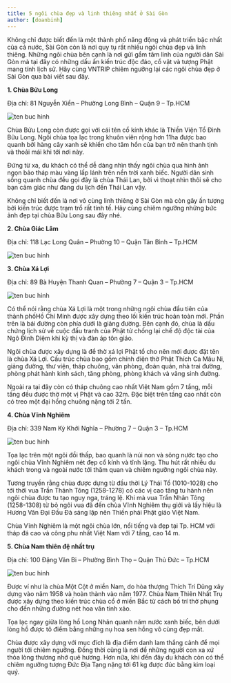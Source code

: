 ```yaml
---
title: 5 ngôi chùa đẹp và linh thiêng nhất ở Sài Gòn
author: [doanbinh]
---
```


Không chỉ được biết đến là một thành phố năng động và phát triển bậc nhất của cả nước, Sài Gòn còn là nơi quy tụ rất nhiều ngôi chùa đẹp và linh thiêng. Những ngôi chùa bên cạnh là nơi gửi gắm tâm linh của người dân Sài Gòn mà tại đây có những dấu ấn kiến trúc độc đáo, cổ vật và tượng Phật mang tính lịch sử. Hãy cùng VNTRIP chiêm ngưỡng lại các ngôi chùa đẹp ở Sài Gòn qua bài viết sau đây.

**1. Chùa Bửu Long**

Địa chỉ: 81 Nguyễn Xiển – Phường Long Bình – Quận 9 – Tp.HCM

![ten buc hinh](https://www.vntrip.vn/cam-nang/wp-content/uploads/2017/10/hinh-anh-chua-buu-long-mot-ngoi-chua-dep-o-sai-gon.png "ten buc hinh")

Chùa Bửu Long còn được gọi với cái tên cổ kính khác là Thiền Viện Tổ Đình Bửu Long. Ngôi chùa tọa lạc trong khuôn viên rộng hơn 11ha được bao quanh bởi hàng cây xanh sẽ khiến cho tâm hồn của bạn trở nên thanh tịnh và thoải mái khi tới nơi này.

Đứng từ xa, du khách có thể dễ dàng nhìn thấy ngôi chùa qua hình ảnh ngọn bảo tháp màu vàng lấp lánh trên nền trời xanh biếc. Người dân sinh sống quanh chùa đều gọi đây là chùa Thái Lan, bởi vì thoạt nhìn thôi sẽ cho bạn cảm giác như đang du lịch đến Thái Lan vậy.

Không chỉ biết đến là nơi vô cùng linh thiêng ở Sài Gòn mà còn gây ấn tượng bởi kiến trúc được trạm trổ rất tinh tế. Hãy cùng chiêm ngưỡng những bức ảnh đẹp tại chùa Bửu Long sau đây nhé.

**2. Chùa Giác Lâm**

Địa chỉ: 118 Lạc Long Quân – Phường 10 – Quận Tân Bình – Tp.HCM

![ten buc hinh](https://www.vntrip.vn/cam-nang/wp-content/uploads/2017/10/hinh-anh-cong-chua-giac-lam.png "ten buc hinh")

**3. Chùa Xá Lợi**

Địa chỉ: 89 Bà Huyện Thanh Quan – Phường 7 – Quận 3 – Tp.HCM

![ten buc hinh](https://www.vntrip.vn/cam-nang/wp-content/uploads/2017/10/Bao-thap-xa-loi-tai-chua-Giac-Lam.jpg "ten buc hinh")

Có thể nói rằng chùa Xá Lợi là một trong những ngôi chùa đầu tiên của thành phốHồ Chí Minh được xây dựng theo lối kiến trúc hoàn toàn mới. Phần trên là bái đường còn phía dưới là giảng đường. Bên cạnh đó, chùa là dấu chứng lịch sử về cuộc đấu tranh của Phật tử chống lại chế độ độc tài của Ngô Đình Diệm khi kỳ thị và đàn áp tôn giáo.

Ngôi chùa được xây dựng là để thờ xá lợi Phật tổ cho nên mới được đặt tên là chùa Xá Lợi. Cấu trúc chùa bao gồm chính điện thờ Phật Thích Ca Mâu Ni, giảng đường, thư viện, tháp chuông, văn phòng, đoàn quán, nhà trai đường, phòng phát hành kinh sách, tăng phòng, phòng khách và vãng sinh đường.

Ngoài ra tại đây còn có tháp chuông cao nhất Việt Nam gồm 7 tầng, mỗi tầng đều được thờ một vị Phật và cao 32m. Đặc biệt trên tầng cao nhất còn có treo một đại hồng chuông nặng tới 2 tấn.

**4. Chùa Vĩnh Nghiêm**

Địa chỉ: 339 Nam Kỳ Khởi Nghĩa – Phường 7 – Quận 3 – Tp.HCM

![ten buc hinh](https://www.vntrip.vn/cam-nang/wp-content/uploads/2017/10/hinh-anh-cong-chua-vinh-nghiem.png "ten buc hinh")

Tọa lạc trên một ngôi đồi thấp, bao quanh là núi non và sông nước tạo cho ngôi chùa Vĩnh Nghiêm nét đẹp cổ kính và tĩnh lặng. Thu hút rất nhiều du khách trong và ngoài nước tới thăm quan và chiêm ngưỡng ngôi chùa này.

Tương truyền rằng chùa được dựng từ đầu thời Lý Thái Tổ (1010-1028) cho tới thời vua Trần Thánh Tông (1258-1278) có các vị cao tăng tu hành nên ngôi chùa được tu tạo nguy nga, tráng lệ. Khi mà vua Trần Nhân Tông (1258-1308) từ bỏ ngôi vua đã đến chùa Vĩnh Nghiêm thụ giới và lấy hiệu là Hương Vân Đại Đầu Đà sáng lập nên Thiền phái Phật giáo Việt Nam.

Chùa Vĩnh Nghiêm là một ngôi chùa lớn, nổi tiếng và đẹp tại Tp. HCM với tháp đá cao và công phu nhất Việt Nam với 7 tầng, cao 14 m.

**5. Chùa Nam thiên đệ nhất trụ**

Địa chỉ: 100 Đặng Văn Bi – Phường Bình Thọ – Quận Thủ Đức – Tp.HCM

![ten buc hinh](https://www.vntrip.vn/cam-nang/wp-content/uploads/2017/10/hinh-anh-cong-chua-nam-thien-nhat-tru-sai-gon.jpg "ten buc hinh")

Được ví như là chùa Một Cột ở miền Nam, do hòa thượng Thích Trí Dũng xây dựng vào năm 1958 và hoàn thành vào năm 1977. Chùa Nam Thiên Nhất Trụ được xây dựng theo kiến trúc chùa cổ ở miền Bắc từ cách bố trí thờ phụng cho đến những  đường nét hoa văn tinh xảo.

Tọa lạc ngay giữa lòng hồ Long Nhãn quanh năm nước xanh biếc, bên dưới lòng hồ được tô điểm bằng những nụ hoa sen hồng vô cùng đẹp mắt.

Chùa được xây dựng với mục đích là địa điểm danh lam thắng cảnh để mọi người tới chiêm ngưỡng. Đồng thời cũng là nơi để những người con xa xứ thỏa lòng thương nhớ quê hương. Hơn nữa, khi đến đây du khách còn có thể chiêm ngưỡng tượng Đức Địa Tạng nặng tới 61 kg được đúc bằng kim loại quý.